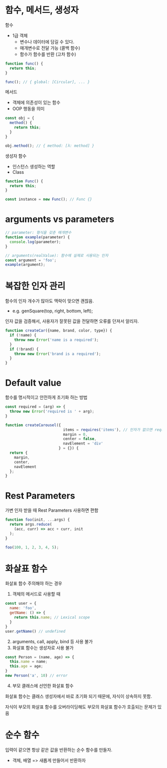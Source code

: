 # 함수, 메서드, 생성자

함수

- 1급 객체
    - 변수나 데이터에 담길 수 있다.
    - 매개변수로 전달 가능 (콜백 함수)
    - 함수가 함수를 반환 (고차 함수)

```js
function func() {
  return this;
}

func(); // { global: [Circular], ... }
```

메서드

- 객체에 의존성이 있는 함수
- OOP 행동을 의미

```js
const obj = {
  method() {
    return this;
  }
}

obj.method(); // { method: [λ: method] }
```

생성자 함수

- 인스턴스 생성하는 역할
- Class

```js
function Func() {
  return this;
}

const instance = new Func(); // Func {}
```

# arguments vs parameters

```js
// parameter: 형식을 갖춘 매개변수
function example(parameter) {
  console.log(parameter);
}

// arguments(realValue): 함수에 실제로 사용되는 인자
const argument = 'foo';
example(argument);
```

# 복잡한 인자 관리

함수의 인자 개수가 많아도 맥락이 맞으면 괜찮음.

- e.g. genSquare(top, right, bottom, left);

인자 값을 검증해서, 사용자가 잘못된 값을 전달하면 오류를 던져서 알리자.

```js
function createCar({name, brand, color, type}) {
  if (!name) {
    throw new Error('name is a required');
  }
  if (!brand) {
    throw new Error('brand is a required');
  }
}
```

# Default value

함수를 명시적이고 안전하게 초기화 하는 방법

```js
const required = (arg) => {
  throw new Error('required is ' + arg);
}

function createCarousel({
                          items = requires('items'), // 인자가 없으면 required 호출해서 에러 던짐
                          margin = 0,
                          center = false,
                          navElement = 'div'
                        } = {}) {
  return {
    margin,
    center,
    navElement
  };
}
```

# Rest Parameters

가변 인자 받을 때 Rest Parameters 사용하면 편함

```js
function foo(init, ...args) {
  return args.reduce(
    (acc, curr) => acc + curr, init
  );
}

foo(100, 1, 2, 3, 4, 5);
```

# 화살표 함수

화살표 함수 주의해야 하는 경우

1. 객체의 메서드로 사용할 때

```js
const user = {
  name: 'foo',
  getName: () => {
    return this.name; // Lexical scope
  }
}
user.getName() // undefined
```

2. arguments, call, apply, bind 등 사용 불가
3. 화살표 함수는 생성자로 사용 불가

```js
const Person = (name, age) => {
  this.name = name;
  this.age = age;
}
new Person('a', 10) // error
```

4. 부모 클래스에 선언한 화살표 함수

화살표 함수는 클래스 생성자에서 바로 초기화 되기 때문에, 자식이 상속하지 못함.

자식이 부모의 화살표 함수를 오버라이딩해도 부모의 화살표 함수가 호출되는 문제가 있음

# 순수 함수

입력이 같으면 항상 같은 값을 반환하는 순수 함수를 만들자.

- 객체, 배열 => 새롭게 만들어서 반환하자

